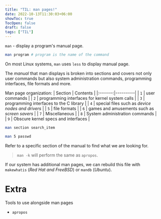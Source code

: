 ```yaml
---
title: "TIL: man pages!"
date: 2022-10-13T11:30:03+06:00
showToc: true
TocOpen: false
draft: false
tags: ["TIL"]
---
```


`man` - display a program's manual page.

```bash
man program # program is the name of the command
```

On most Linux systems, `man` uses `less` to display manual page.

The *manual* that man displays is broken into sections and covers not only user commands but also system administration commands, programming interfaces, file formats
and more.

Man page organization:
| Section | Contents |
|:-------:|----------|
| `1` | user commands |
| `2` | programming interfaces for kernel system calls |
| `3` | programming interfaces to the C library |
| `4` | special files such as *device nodes and drivers* |
| `5` | file formats |
| `6` | games and amusements such as *screen savers* |
| `7` | Miscellaneous |
| `8` | System administration commands |
| `9` | Obscure kernel specs and interfaces |

```bash
man section search_item

man 5 passwd
```

Refer to a specific section of the manual to find what we are looking for.

> `man -k` will perform the same as `apropos`.

If our system has additional man pages, we can rebuild this file with `makewhatis` (*Red Hat and FreeBSD*) or `mandb` (*Ubuntu*).

# Extra

Tools to use alongside man pages

- `apropos`
